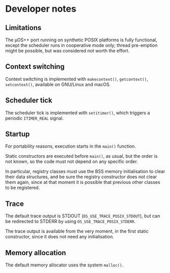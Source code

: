 # Developer notes

## Limitations

The µOS++ port running on synthetic POSIX platforms is fully functional, except
the scheduler runs in cooperative mode only; thread pre-emption might be 
possible, but was considered not worth the effort.

## Context switching

Context switching is implemented with `makecontext()`, `getcontext()`, 
`setcontext()`, available on GNU/Linux and macOS.

## Scheduler tick

The scheduler tick is implemented with `setitimer()`, which triggers a 
periodic `ITIMER_REAL` signal.

## Startup

For portability reasons, execution starts in the `main()` function.

Static constructors are executed before `main()`, as usual, but the order
is not known, so the code must not depend on any specific order.

In particular, registry classes must use the BSS memory initialisation
to clear their data structures, and be sure the registry constructor
does not clear them again, since at that moment it is possible that 
previous other classes to be registered.

## Trace

The default trace output is STDOUT (`OS_USE_TRACE_POSIX_STDOUT`), but 
can be redirected to STDERR by using `OS_USE_TRACE_POSIX_STDERR`.

The trace output is available from the very moment, in the first static 
constructor, since it does not need any initialisation.

## Memory allocation

The default memory allocator uses the system `malloc()`.

